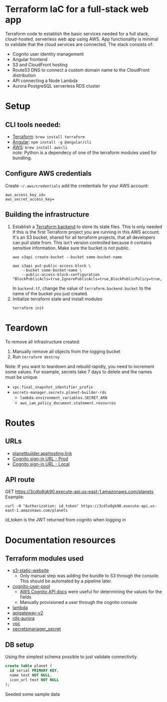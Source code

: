 # Terraform IaC for a full-stack web app
Terraform code to establish the basic services needed for a full stack, cloud-hosted, serverless web app using AWS. App functionality is minimal to validate that the cloud services are connected. The stack consists of:
- Cognito user identity management
- Angular frontend
- S3 and CloudFront hosting
- Route53 DNS to connect a custom domain name to the CloudFront distribution
- API connecting a Node Lambda
- Aurora PostgreSQL serverless RDS cluster

# Setup
## CLI tools needed:
- [Terraform](https://formulae.brew.sh/formula/terraform): `brew install terraform`
- [Angular](https://angular.io/guide/setup-local#install-the-angular-cli): `npm install -g @angular/cli`
- [AWS](https://formulae.brew.sh/formula/awscli): `brew install awscli`  
_note:_ Python is a dependecy of one of the terraform modules used for bundling.

## Configure AWS credentials
Create `~/.aws/credentials` add the credentials for your AWS account:
```
aws_access_key_id=
aws_secret_access_key=
```

## Building the infrastructure
1) Establish a [Terraform backend](https://developer.hashicorp.com/terraform/language/settings/backends/configuration) to store its state files. This is only needed if this is the first Terraform project you are running in this AWS account. It's an S3 bucket, shared for all terraform projects, that all developers can pull state from. This isn't version controlled because it contains sensitive information. Make sure the bucket is not public.
    ```
    aws s3api create-bucket --bucket some-bucket-name

    aws s3api put-public-access-block \
        --bucket some-bucket-name \
        --public-access-block-configuration "BlockPublicAcls=true,IgnorePublicAcls=true,BlockPublicPolicy=true,RestrictPublicBuckets=true"
    ```
    In `backend.tf`, change the value of `terraform.backend.bucket` to the name of the bucket you just created.
2) Initialize terraform state and install modules
    ```
    terraform init
    ```

# Teardown
To remove all infrastructure created:
1) Manually remove all objects from the logging bucket
2) Run `terraform destroy`  

Note: If you want to teardown and rebuild rapidly, you need to increment some values. For example, secrets take 7 days to delete and the names must be unique.
- `vpc.final_snapshot_identifier_prefix`
- `secrets-manager.secrets.planet-builder-rds`
  - `lambda.environment_variables.SECRET_ARN`
  - `aws_iam_policy_document.statement.resources`

# Routes

## URLs
- [planetbuilder.apphosting.link](https://www.planetbuilder.apphosting.link/)
- [Cognito sign-in URL - Prod](https://planetbuilder.auth.us-east-1.amazoncognito.com/login?client_id=7o5fj2vu3r2qti8j4iq8b57em0&response_type=code&scope=email+openid&redirect_uri=https%3A%2F%2Fwww.planetbuilder.apphosting.link%2F)
- [Cognito sign-in URL - Local](https://planetbuilder.auth.us-east-1.amazoncognito.com/login?client_id=7o5fj2vu3r2qti8j4iq8b57em0&response_type=code&scope=email+openid&redirect_uri=http%3A%2F%2Flocalhost%3A4200%2F)

## API route
GET https://3cdlo8gk90.execute-api.us-east-1.amazonaws.com/planets  
Example:
```
curl -H "Authorization: id_token" https://3cdlo8gk90.execute-api.us-east-1.amazonaws.com/planets
```
id_token is the JWT returned from cognito when logging in

# Documentation resources

## Terraform modules used
- [s3-static-website](https://registry.terraform.io/modules/cn-terraform/s3-static-website/aws/latest)
  - Only manual step was adding the bundle to S3 through the console. This should be automated by a pipeline later.
- [cognito-user-pool](https://registry.terraform.io/modules/lgallard/cognito-user-pool/aws/latest)
  - [AWS Cognito API docs](https://docs.aws.amazon.com/cognito-user-identity-pools/latest/APIReference/API_CreateUserPoolClient.html) were useful for determining the values for the fields
  - Manually provisioned a user through the cognito console
- [lambda](https://registry.terraform.io/modules/terraform-aws-modules/lambda/aws/latest)
- [apigateway-v2](https://registry.terraform.io/modules/terraform-aws-modules/apigateway-v2/aws/latest)
- [rds-aurora](https://registry.terraform.io/modules/terraform-aws-modules/rds-aurora/aws/latest)
- [vpc](https://registry.terraform.io/modules/terraform-aws-modules/vpc/aws/latest)
- [secretsmanager_secret](https://registry.terraform.io/providers/hashicorp/aws/latest/docs/resources/secretsmanager_secret)

## DB setup
Using the simplest schema possible to just validate connectivity.
```sql
create table planet (
  id serial PRIMARY KEY,
  name text NOT NULL,
  icon_url text NOT NULL
);
```
Seeded some sample data
